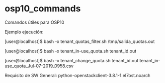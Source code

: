 # osp10_commands

Comandos útiles para OSP10

Ejemplo ejecución:

[user@localhost]$ bash -x tenant_quotas_filter.sh /tmp/salida_quotas.out

[user@localhost]$ bash -x tenant_in-use_quota.sh tenant_id.out

[user@localhost]$ bash -x tenant_change_quota.sh tenant_id.out tenant_in-use_quota_Jul-07-2019_0958.csv

Requisito de SW General: python-openstackclient-3.8.1-1.el7ost.noarch
